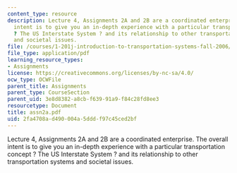 ```yaml
---
content_type: resource
description: Lecture 4, Assignments 2A and 2B are a coordinated enterprise. The overall
  intent is to give you an in-depth experience with a particular transportation concept
  ? The US Interstate System ? and its relationship to other transportation systems
  and societal issues.
file: /courses/1-201j-introduction-to-transportation-systems-fall-2006/2fa4708ad490004a5dddf97c45ced2bf_assn2a.pdf
file_type: application/pdf
learning_resource_types:
- Assignments
license: https://creativecommons.org/licenses/by-nc-sa/4.0/
ocw_type: OCWFile
parent_title: Assignments
parent_type: CourseSection
parent_uid: 3e8d8382-a8cb-f639-91a9-f84c28fd8ee3
resourcetype: Document
title: assn2a.pdf
uid: 2fa4708a-d490-004a-5ddd-f97c45ced2bf
---
```

Lecture 4, Assignments 2A and 2B are a coordinated enterprise. The overall intent is to give you an in-depth experience with a particular transportation concept ? The US Interstate System ? and its relationship to other transportation systems and societal issues.